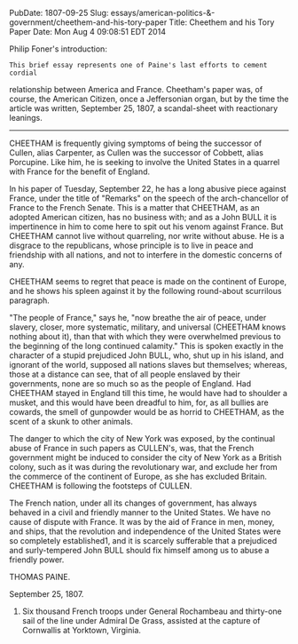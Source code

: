 PubDate: 1807-09-25
Slug: essays/american-politics-&-government/cheethem-and-his-tory-paper
Title: Cheethem and his Tory Paper
Date: Mon Aug  4 09:08:51 EDT 2014

   Philip Foner's introduction:

    This brief essay represents one of Paine's last efforts to cement cordial
   relationship between America and France. Cheetham's paper was, of course,
   the American Citizen, once a Jeffersonian organ, but by the time the
   article was written, September 25, 1807, a scandal-sheet with reactionary
   leanings.

   ***

   CHEETHAM is frequently giving symptoms of being the successor of Cullen,
   alias Carpenter, as Cullen was the successor of Cobbett, alias Porcupine.
   Like him, he is seeking to involve the United States in a quarrel with
   France for the benefit of England.

   In his paper of Tuesday, September 22, he has a long abusive piece against
   France, under the title of "Remarks" on the speech of the arch-chancellor
   of France to the French Senate. This is a matter that CHEETHAM, as an
   adopted American citizen, has no business with; and as a John BULL it is
   impertinence in him to come here to spit out his venom against France. But
   CHEETHAM cannot live without quarreling, nor write without abuse. He is a
   disgrace to the republicans, whose principle is to live in peace and
   friendship with all nations, and not to interfere in the domestic concerns
   of any.

   CHEETHAM seems to regret that peace is made on the continent of Europe,
   and he shows his spleen against it by the following round-about scurrilous
   paragraph.

   "The people of France," says he, "now breathe the air of peace, under
   slavery, closer, more systematic, military, and universal (CHEETHAM knows
   nothing about it), than that with which they were overwhelmed previous to
   the beginning of the long continued calamity." This is spoken exactly in
   the character of a stupid prejudiced John BULL, who, shut up in his
   island, and ignorant of the world, supposed all nations slaves but
   themselves; whereas, those at a distance can see, that of all people
   enslaved by their governments, none are so much so as the people of
   England. Had CHEETHAM stayed in England till this time, he would have had
   to shoulder a musket, and this would have been dreadful to him, for, as
   all bullies are cowards, the smell of gunpowder would be as horrid to
   CHEETHAM, as the scent of a skunk to other animals.

   The danger to which the city of New York was exposed, by the continual
   abuse of France in such papers as CULLEN's, was, that the French
   government might be induced to consider the city of New York as a British
   colony, such as it was during the revolutionary war, and exclude her from
   the commerce of the continent of Europe, as she has excluded Britain.
   CHEETHAM is following the footsteps of CULLEN.

   The French nation, under all its changes of government, has always behaved
   in a civil and friendly manner to the United States. We have no cause of
   dispute with France. It was by the aid of France in men, money, and ships,
   that the revolution and independence of the United States were so
   completely established1, and it is scarcely sufferable that a prejudiced
   and surly-tempered John BULL should fix himself among us to abuse a
   friendly power.

   THOMAS PAINE.

   September 25, 1807.

   1. Six thousand French troops under General Rochambeau and thirty-one sail
   of the line under Admiral De Grass, assisted at the capture of Cornwallis
   at Yorktown, Virginia.


